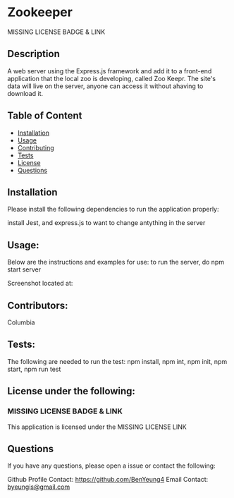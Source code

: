 # Zookeeper

MISSING LICENSE BADGE & LINK

## Description

A web server using the Express.js framework and add it to a front-end application that the local zoo is developing, called Zoo Keepr. The site's data will live on the server, anyone can access it without ahaving to download it.

## Table of Content

- [Installation](#Installation)
- [Usage](#Usage)
- [Contributing](#Contributing)
- [Tests](#Tests)
- [License](#License)
- [Questions](#Questions)

## Installation

Please install the following dependencies to run the application properly:

install Jest, and express.js to want to change antything in the server

## Usage:

Below are the instructions and examples for use:
to run the server, do npm start server

Screenshot located at:

## Contributors:

Columbia

## Tests:

The following are needed to run the test:
npm install, npm int, npm init, npm start, npm run test

## License under the following:

### MISSING LICENSE BADGE & LINK

This application is licensed under the MISSING LICENSE LINK

## Questions

If you have any questions, please open a issue or contact the following:

Github Profile Contact: https://github.com/BenYeung4
Email Contact: byeungis@gmail.com
